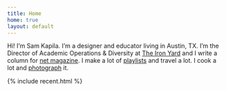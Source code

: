 ```yaml
---
title: Home
home: true
layout: default
---
```


<p class="intro">
Hi! I’m Sam Kapila. I’m a designer and educator living in Austin, TX. I’m the Director of Academic Operations & Diversity at <a href="http://www.theironyard.com">The Iron Yard</a> and I write a column for <a href="http://www.creativebloq.com/search?searchTerm=kapila">net magazine</a>. I make a lot of <a href="https://open.spotify.com/user/hamtequila">playlists</a> and travel a lot. I cook a lot and <a href="http://www.instagram.com/the_tableaux">photograph</a> it.


{% include recent.html %}


